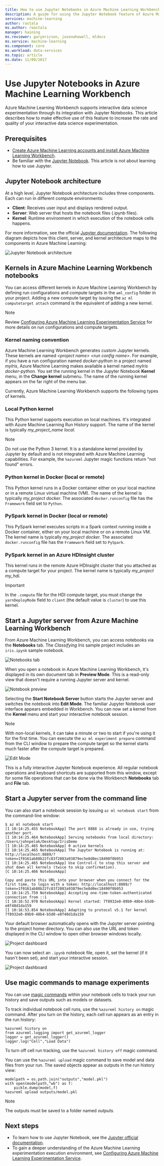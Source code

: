 ```yaml
---
title: How to use Jupyter Notebooks in Azure Machine Learning Workbench | Microsoft Docs
description: A guide for using the Jupyter Notebook feature of Azure Machine Learning Workbench
services: machine-learning
author: rastala
ms.author: roastala
manager: haining
ms.reviewer: garyericson, jasonwhowell, mldocs
ms.service: machine-learning
ms.component: core
ms.workload: data-services
ms.topic: article
ms.date: 11/09/2017
---
```

# Use Jupyter Notebooks in Azure Machine Learning Workbench

Azure Machine Learning Workbench supports interactive data science experimentation through its integration with Jupyter Notebooks. This article describes how to make effective use of this feature to increase the rate and quality of your interactive data science experimentation.

## Prerequisites
- [Create Azure Machine Learning accounts and install Azure Machine Learning Workbench](../service/quickstart-installation.md).
- Be familiar with the [Jupyter Notebook](http://jupyter.org/). This article is not about learning how to use Jupyter.

## Jupyter Notebook architecture
At a high level, Jupyter Notebook architecture includes three components. Each can run in different compute environments:

- **Client**: Receives user input and displays rendered output.
- **Server**: Web server that hosts the notebook files (.ipynb files).
- **Kernel**: Runtime environment in which execution of the notebook cells happens.

For more information, see the official [Jupyter documentation](http://jupyter.readthedocs.io/en/latest/architecture/how_jupyter_ipython_work.html). The following diagram depicts how this client, server, and kernel architecture maps to the components in Azure Machine Learning:

![Jupyter Notebook architecture](media/how-to-use-jupyter-notebooks/how-to-use-jupyter-notebooks-architecture.png)

## Kernels in Azure Machine Learning Workbench notebooks
You can access different kernels in Azure Machine Learning Workbench by defining run configurations and compute targets in the `aml_config` folder in your project. Adding a new compute target by issuing the `az ml computetarget attach` command is the equivalent of adding a new kernel.

>[!NOTE]
>Review [Configuring Azure Machine Learning Experimentation Service](experimentation-service-configuration.md) for more details on run configurations and compute targets.

### Kernel naming convention
Azure Machine Learning Workbench generates custom Jupyter kernels. These kernels are named *\<project name> \<run config name>*. For example, if you have a run configuration named _docker-python_ in a project named _myIris_,  Azure Machine Learning makes available a kernel named *myIris docker-python.* You set the running kernel in the Jupyter Notebook **Kernel** menu, in the **Change kernel** submenu. The name of the running kernel appears on the far right of the menu bar.
 
Currently, Azure Machine Learning Workbench supports the following types of kernels.

### Local Python kernel
This Python kernel supports execution on local machines. It's integrated with Azure Machine Learning Run History support. The name of the kernel is typically *my_project_name local.*

>[!NOTE]
>Do not use the Python 3 kernel. It is a standalone kernel provided by Jupyter by default and is not integrated with Azure Machine Learning capabilities. For example, the `%azureml` Jupyter magic functions return "not found" errors. 

### Python kernel in Docker (local or remote)
This Python kernel runs in a Docker container either on your local machine or in a remote Linux virtual machine (VM). The name of the kernel is typically *my_project docker.* The associated `docker.runconfig` file has the `Framework` field set to `Python`.

### PySpark kernel in Docker (local or remote)
This PySpark kernel executes scripts in a Spark context running inside a Docker container, either on your local machine or on a remote Linux VM. The kernel name is typically *my_project docker.* The associated `docker.runconfig` file has the `Framework` field set to `PySpark`.

### PySpark kernel in an Azure HDInsight cluster
This kernel runs in the remote Azure HDInsight cluster that you attached as a compute target for your project. The kernel name is typically *my_project my_hdi.* 

>[!IMPORTANT]
>In the `.compute` file for the HDI compute target, you must change the `yarnDeployMode` field to `client` (the default value is `cluster`) to use this kernel. 

## Start a Jupyter server from Azure Machine Learning Workbench
From Azure Machine Learning Workbench, you can access notebooks via the **Notebooks** tab. The _Classifying Iris_ sample project includes an `iris.ipynb` sample notebook.

![Notebooks tab](media/how-to-use-jupyter-notebooks/how-to-use-jupyter-notebooks-01.png)

When you open a notebook in Azure Machine Learning Workbench, it's displayed in its own document tab in **Preview Mode**. This is a read-only view that doesn't require a running Jupyter server and kernel.

![Notebook preview](media/how-to-use-jupyter-notebooks/how-to-use-jupyter-notebooks-02.png)

Selecting the **Start Notebook Server** button starts the Jupyter server and switches the notebook into **Edit Mode**. The familiar Jupyter Notebook user interface appears embedded in Workbench. You can now set a kernel from the **Kernel**  menu and start your interactive notebook session. 

>[!NOTE]
>With non-local kernels, it can take a minute or two to start if you're using it for the first time. You can execute the `az ml experiment prepare` command from the CLI window to prepare the compute target so the kernel starts much faster after the compute target is prepared.

![Edit Mode](media/how-to-use-jupyter-notebooks/how-to-use-jupyter-notebooks-04.png)

This is a fully interactive Jupyter Notebook experience. All regular notebook operations and keyboard shortcuts are supported from this window, except for some file operations that can be done via the Workbench **Notebooks** tab and **File** tab.

## Start a Jupyter server from the command line
You can also start a notebook session by issuing `az ml notebook start` from the command-line window:
```
$ az ml notebook start
[I 10:14:25.455 NotebookApp] The port 8888 is already in use, trying another port.
[I 10:14:25.464 NotebookApp] Serving notebooks from local directory: /Users/johnpelak/Desktop/IrisDemo
[I 10:14:25.465 NotebookApp] 0 active kernels 
[I 10:14:25.465 NotebookApp] The Jupyter Notebook is running at: http://localhost:8889/?token=1f0161ab88b22fc83f2083a93879ec5e8d0ec18490f0b953
[I 10:14:25.465 NotebookApp] Use Control-C to stop this server and shut down all kernels (twice to skip confirmation).
[C 10:14:25.466 NotebookApp] 
    
Copy and paste this URL into your browser when you connect for the first time, to login with a token: http://localhost:8889/?token=1f0161ab88b22fc83f2083a93879ec5e8d0ec18490f0b953
[I 10:14:25.759 NotebookApp] Accepting one-time-token-authenticated connection from ::1
[I 10:16:52.970 NotebookApp] Kernel started: 7f8932e0-89b9-48b4-b5d0-e8f48d1da159
[I 10:16:53.854 NotebookApp] Adapting to protocol v5.1 for kernel 7f8932e0-89b9-48b4-b5d0-e8f48d1da159
```
Your default browser automatically opens with the Jupyter server pointing to the project home directory. You can also use the URL and token displayed in the CLI window to open other browser windows locally. 

![Project dashboard](media/how-to-use-jupyter-notebooks/how-to-use-jupyter-notebooks-07.png)

You can now select an `.ipynb` notebook file, open it, set the kernel (if it hasn't been set), and start your interactive session.

![Project dashboard](media/how-to-use-jupyter-notebooks/how-to-use-jupyter-notebooks-08.png)

## Use magic commands to manage experiments

You can use [magic commands](http://ipython.readthedocs.io/en/stable/interactive/magics.html) within your notebook cells to track your run history and save outputs such as models or datasets.

To track individual notebook cell runs, use the `%azureml history on` magic command. After you turn on the history, each cell run appears as an entry in the run history:

```
%azureml history on
from azureml.logging import get_azureml_logger
logger = get_azureml_logger()
logger.log("Cell","Load Data")
```

To turn off cell run tracking, use the `%azureml history off` magic command.

You can use the `%azureml upload` magic command to save model and data files from your run. The saved objects appear as outputs in the run history view:

```
modelpath = os.path.join("outputs","model.pkl")
with open(modelpath,"wb") as f:
    pickle.dump(model,f)
%azureml upload outputs/model.pkl
```

>[!NOTE]
>The outputs must be saved to a folder named *outputs.*

## Next steps
- To learn how to use Jupyter Notebook, see the [Jupyter official documentation](http://jupyter-notebook.readthedocs.io/en/latest/).    
- To gain a deeper understanding of the Azure Machine Learning experimentation execution environment, see [Configuring Azure Machine Learning Experimentation Service](experimentation-service-configuration.md).


